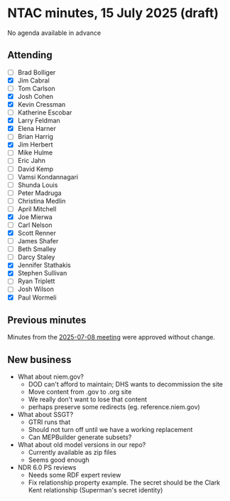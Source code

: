 # NTAC minutes, 15 July 2025 (draft)

No agenda available in advance

## Attending

- [ ] Brad Bolliger
- [x] Jim Cabral
- [ ] Tom Carlson
- [x] Josh Cohen
- [x] Kevin Cressman
- [ ] Katherine Escobar
- [x] Larry Feldman
- [x] Elena Harner
- [ ] Brian Harrig
- [x] Jim Herbert
- [ ] Mike Hulme
- [ ] Eric Jahn
- [ ] David Kemp
- [ ] Vamsi Kondannagari
- [ ] Shunda Louis
- [ ] Peter Madruga
- [ ] Christina Medlin
- [ ] April Mitchell
- [x] Joe Mierwa
- [ ] Carl Nelson
- [x] Scott Renner
- [ ] James Shafer
- [ ] Beth Smalley
- [ ] Darcy Staley 
- [x] Jennifer Stathakis
- [x] Stephen Sullivan
- [ ] Ryan Triplett
- [ ] Josh Wilson
- [x] Paul Wormeli

## Previous minutes

Minutes from the [2025-07-08 meeting](2025-07-08-minutes.md) were approved without change.

## New business

* What about niem.gov?
  * DOD can't afford to maintain; DHS wants to decommission the site
  * Move content from .gov to .org site
  * We really don't want to lose that content
  * perhaps preserve some redirects (eg. reference.niem.gov)
* What about SSGT?
  * GTRI runs that
  * Should not turn off until we have a working replacement
  * Can MEPBuilder generate subsets?
* What about old model versions in our repo?
  * Currently available as zip files
  * Seems good enough
* NDR 6.0 PS reviews
  * Needs some RDF expert review
  * Fix relationship property example.  The secret should be the Clark Kent relationship (Superman's secret identity)

